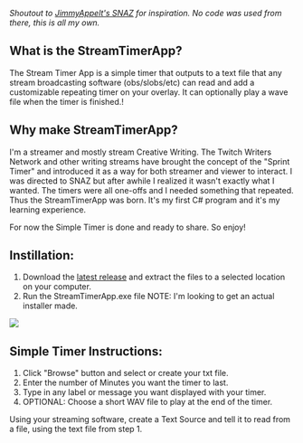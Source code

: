 _Shoutout to [JimmyAppelt's SNAZ](https://github.com/JimmyAppelt/Snaz/wiki) for inspiration. No code was used from there, this is all my own._

## What is the StreamTimerApp?

The Stream Timer App is a simple timer that outputs to a text file that any stream broadcasting software (obs/slobs/etc) can read and add a customizable repeating timer on your overlay. It can optionally play a wave file when the timer is finished.!

## Why make StreamTimerApp?

I'm a streamer and mostly stream Creative Writing. The Twitch Writers Network and other writing streams have brought the concept of the "Sprint Timer" and introduced it as a way for both streamer and viewer to interact. I was directed to SNAZ but after awhile I realized it wasn't exactly what I wanted. The timers were all one-offs and I needed something that repeated. Thus the StreamTimerApp was born. It's my first C# program and it's my learning experience. 

For now the Simple Timer is done and ready to share. So enjoy!

## Instillation:

1. Download the [latest release](https://github.com/Lethann/StreamTimerApp/releases) and extract the files to a selected location on your computer.
2. Run the StreamTimerApp.exe file
NOTE: I'm looking to get an actual installer made.

![](https://user-images.githubusercontent.com/25929754/113521923-4d3b5600-9562-11eb-8b00-017cae87386d.png)


## Simple Timer Instructions:

1. Click "Browse" button and select or create your txt file.
2. Enter the number of Minutes you want the timer to last.
3. Type in any label or message you want displayed with your timer.
4. OPTIONAL: Choose a short WAV file to play at the end of the timer.

Using your streaming software, create a Text Source and tell it to read from a file, using the text file from step 1. 



